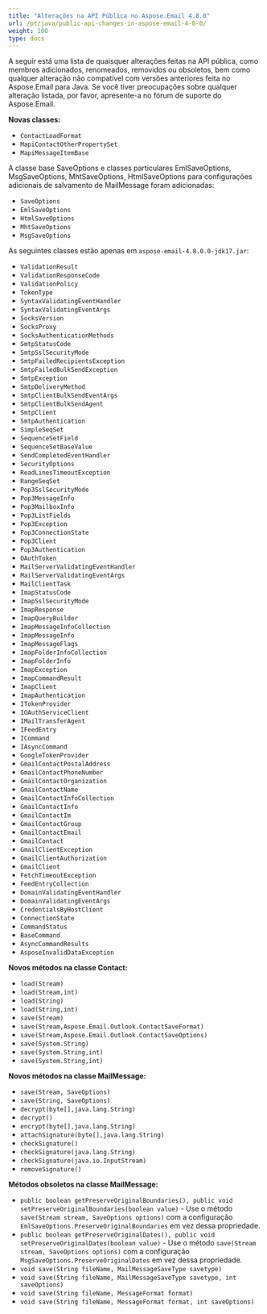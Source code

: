```yaml
---
title: "Alterações na API Pública no Aspose.Email 4.8.0"
url: /pt/java/public-api-changes-in-aspose-email-4-8-0/
weight: 100
type: docs
---
```


A seguir está uma lista de quaisquer alterações feitas na API pública, como membros adicionados, renomeados, removidos ou obsoletos, bem como qualquer alteração não compatível com versões anteriores feita no Aspose.Email para Java. Se você tiver preocupações sobre qualquer alteração listada, por favor, apresente-a no fórum de suporte do Aspose.Email.

**Novas classes:**

- `ContactLoadFormat`
- `MapiContactOtherPropertySet`
- `MapiMessageItemBase`

A classe base SaveOptions e classes particulares EmlSaveOptions, MsgSaveOptions, MhtSaveOptions, HtmlSaveOptions para configurações adicionais de salvamento de MailMessage foram adicionadas:

- `SaveOptions`
- `EmlSaveOptions`
- `HtmlSaveOptions`
- `MhtSaveOptions`
- `MsgSaveOptions`

As seguintes classes estão apenas em `aspose-email-4.8.0.0-jdk17.jar`:

- `ValidationResult`
- `ValidationResponseCode`
- `ValidationPolicy`
- `TokenType`
- `SyntaxValidatingEventHandler`
- `SyntaxValidatingEventArgs`
- `SocksVersion`
- `SocksProxy`
- `SocksAuthenticationMethods`
- `SmtpStatusCode`
- `SmtpSslSecurityMode`
- `SmtpFailedRecipientsException`
- `SmtpFailedBulkSendException`
- `SmtpException`
- `SmtpDeliveryMethod`
- `SmtpClientBulkSendEventArgs`
- `SmtpClientBulkSendAgent`
- `SmtpClient`
- `SmtpAuthentication`
- `SimpleSeqSet`
- `SequenceSetField`
- `SequenceSetBaseValue`
- `SendCompletedEventHandler`
- `SecurityOptions`
- `ReadLinesTimeoutException`
- `RangeSeqSet`
- `Pop3SslSecurityMode`
- `Pop3MessageInfo`
- `Pop3MailboxInfo`
- `Pop3ListFields`
- `Pop3Exception`
- `Pop3ConnectionState`
- `Pop3Client`
- `Pop3Authentication`
- `OAuthToken`
- `MailServerValidatingEventHandler`
- `MailServerValidatingEventArgs`
- `MailClientTask`
- `ImapStatusCode`
- `ImapSslSecurityMode`
- `ImapResponse`
- `ImapQueryBuilder`
- `ImapMessageInfoCollection`
- `ImapMessageInfo`
- `ImapMessageFlags`
- `ImapFolderInfoCollection`
- `ImapFolderInfo`
- `ImapException`
- `ImapCommandResult`
- `ImapClient`
- `ImapAuthentication`
- `ITokenProvider`
- `IOAuthServiceClient`
- `IMailTransferAgent`
- `IFeedEntry`
- `ICommand`
- `IAsyncCommand`
- `GoogleTokenProvider`
- `GmailContactPostalAddress`
- `GmailContactPhoneNumber`
- `GmailContactOrganization`
- `GmailContactName`
- `GmailContactInfoCollection`
- `GmailContactInfo`
- `GmailContactIm`
- `GmailContactGroup`
- `GmailContactEmail`
- `GmailContact`
- `GmailClientException`
- `GmailClientAuthorization`
- `GmailClient`
- `FetchTimeoutException`
- `FeedEntryCollection`
- `DomainValidatingEventHandler`
- `DomainValidatingEventArgs`
- `CredentialsByHostClient`
- `ConnectionState`
- `CommandStatus`
- `BaseCommand`
- `AsyncCommandResults`
- `AsposeInvalidDataException`

**Novos métodos na classe Contact:**

- `load(Stream)`
- `load(Stream,int)`
- `load(String)`
- `load(String,int)`
- `save(Stream)`
- `save(Stream,Aspose.Email.Outlook.ContactSaveFormat)`
- `save(Stream,Aspose.Email.Outlook.ContactSaveOptions)`
- `save(System.String)`
- `save(System.String,int)`
- `save(System.String,int)`

**Novos métodos na classe MailMessage:**

- `save(Stream, SaveOptions)`
- `save(String, SaveOptions)`
- `decrypt(byte[],java.lang.String)`
- `decrypt()`
- `encrypt(byte[],java.lang.String)`
- `attachSignature(byte[],java.lang.String)`
- `checkSignature()`
- `checkSignature(java.lang.String)`
- `checkSignature(java.io.InputStream)`
- `removeSignature()`

**Métodos obsoletos na classe MailMessage:**

- `public boolean getPreserveOriginalBoundaries(), public void setPreserveOriginalBoundaries(boolean value)` - Use o método `save(Stream stream, SaveOptions options)` com a configuração `EmlSaveOptions.PreserveOriginalBoundaries` em vez dessa propriedade.
- `public boolean getPreserveOriginalDates(), public void setPreserveOriginalDates(boolean value)` - Use o método `save(Stream stream, SaveOptions options)` com a configuração `MsgSaveOptions.PreserveOriginalDates` em vez dessa propriedade.
- `void save(String fileName, MailMessageSaveType savetype)`
- `void save(String fileName, MailMessageSaveType savetype, int saveOptions)`
- `void save(String fileName, MessageFormat format)`
- `void save(String fileName, MessageFormat format, int saveOptions)`